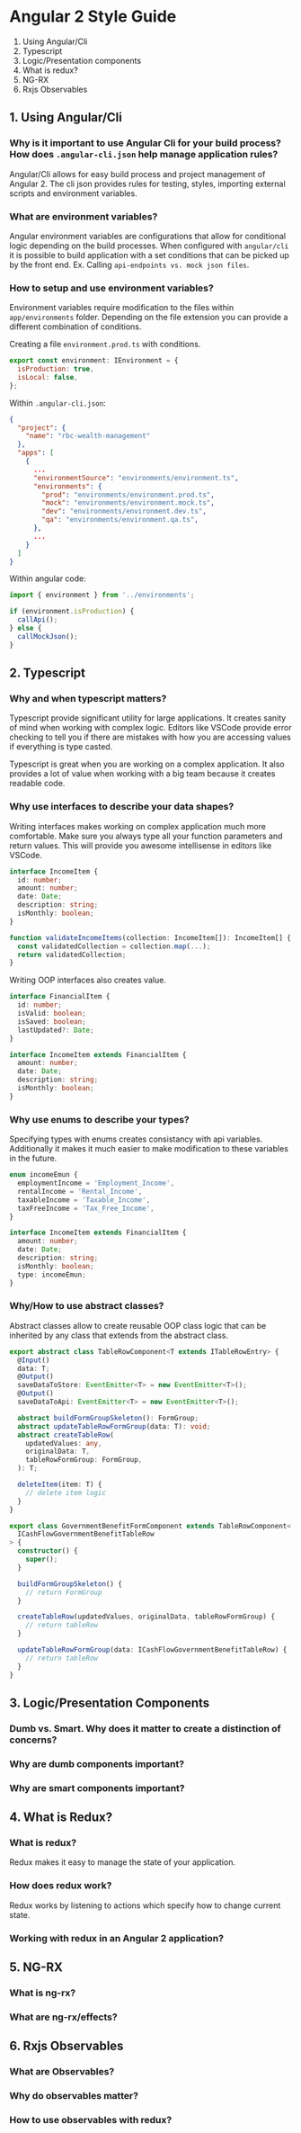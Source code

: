 # Angular 2 Style Guide

1.  Using Angular/Cli
2.  Typescript
3.  Logic/Presentation components
4.  What is redux?
5.  NG-RX
6.  Rxjs Observables

## 1. Using Angular/Cli

### Why is it important to use Angular Cli for your build process? How does `.angular-cli.json` help manage application rules?

Angular/Cli allows for easy build process and project management of Angular 2. The cli json provides rules for testing, styles, importing external scripts and environment variables.

### What are environment variables?

Angular environment variables are configurations that allow for conditional logic depending on the build processes. When configured with `angular/cli` it is possible to build application with a set conditions that can be picked up by the front end. Ex. Calling `api-endpoints vs. mock json files`.

### How to setup and use environment variables?

Environment variables require modification to the files within `app/environments` folder. Depending on the file extension you can provide a different combination of conditions.

Creating a file `environment.prod.ts` with conditions.

```js
export const environment: IEnvironment = {
  isProduction: true,
  isLocal: false,
};
```

Within `.angular-cli.json`:

```json
{
  "project": {
    "name": "rbc-wealth-management"
  },
  "apps": [
    {
      ...
      "environmentSource": "environments/environment.ts",
      "environments": {
        "prod": "environments/environment.prod.ts",
        "mock": "environments/environment.mock.ts",
        "dev": "environments/environment.dev.ts",
        "qa": "environments/environment.qa.ts",
      },
      ...
    }
  ]
}
```

Within angular code:

```js
import { environment } from '../environments';

if (environment.isProduction) {
  callApi();
} else {
  callMockJson();
}
```

## 2. Typescript

### Why and when typescript matters?

Typescript provide significant utility for large applications. It creates sanity of mind when working with complex logic. Editors like VSCode provide error checking to tell you if there are mistakes with how you are accessing values if everything is type casted.

Typescript is great when you are working on a complex application. It also provides a lot of value when working with a big team because it creates readable code.

### Why use interfaces to describe your data shapes?

Writing interfaces makes working on complex application much more comfortable.
Make sure you always type all your function parameters and return values. This will provide you awesome intellisense in editors like VSCode.

```ts
interface IncomeItem {
  id: number;
  amount: number;
  date: Date;
  description: string;
  isMonthly: boolean;
}

function validateIncomeItems(collection: IncomeItem[]): IncomeItem[] {
  const validatedCollection = collection.map(...);
  return validatedCollection;
}
```

Writing OOP interfaces also creates value.

```ts
interface FinancialItem {
  id: number;
  isValid: boolean;
  isSaved: boolean;
  lastUpdated?: Date;
}

interface IncomeItem extends FinancialItem {
  amount: number;
  date: Date;
  description: string;
  isMonthly: boolean;
}
```

### Why use enums to describe your types?

Specifying types with enums creates consistancy with api variables. Additionally it makes it much easier to make modification to these variables in the future.

```ts
enum incomeEmun {
  employmentIncome = 'Employment_Income',
  rentalIncome = 'Rental_Income',
  taxableIncome = 'Taxable_Income',
  taxFreeIncome = 'Tax_Free_Income',
}

interface IncomeItem extends FinancialItem {
  amount: number;
  date: Date;
  description: string;
  isMonthly: boolean;
  type: incomeEmun;
}
```

### Why/How to use abstract classes?

Abstract classes allow to create reusable OOP class logic that can be inherited by any class that extends from the abstract class.

```ts
export abstract class TableRowComponent<T extends ITableRowEntry> {
  @Input()
  data: T;
  @Output()
  saveDataToStore: EventEmitter<T> = new EventEmitter<T>();
  @Output()
  saveDataToApi: EventEmitter<T> = new EventEmitter<T>();

  abstract buildFormGroupSkeleton(): FormGroup;
  abstract updateTableRowFormGroup(data: T): void;
  abstract createTableRow(
    updatedValues: any,
    originalData: T,
    tableRowFormGroup: FormGroup,
  ): T;

  deleteItem(item: T) {
    // delete item logic
  }
}

export class GovernmentBenefitFormComponent extends TableRowComponent<
  ICashFlowGovernmentBenefitTableRow
> {
  constructor() {
    super();
  }

  buildFormGroupSkeleton() {
    // return FormGroup
  }

  createTableRow(updatedValues, originalData, tableRowFormGroup) {
    // return tableRow
  }

  updateTableRowFormGroup(data: ICashFlowGovernmentBenefitTableRow) {
    // return tableRow
  }
}
```

## 3. Logic/Presentation Components

### Dumb vs. Smart. Why does it matter to create a distinction of concerns?

### Why are dumb components important?

### Why are smart components important?

## 4. What is Redux?

### What is redux?

Redux makes it easy to manage the state of your application.

### How does redux work?

Redux works by listening to actions which specify how to change current state.

### Working with redux in an Angular 2 application?

## 5. NG-RX

### What is ng-rx?

### What are ng-rx/effects?

## 6. Rxjs Observables

### What are Observables?

### Why do observables matter?

### How to use observables with redux?
